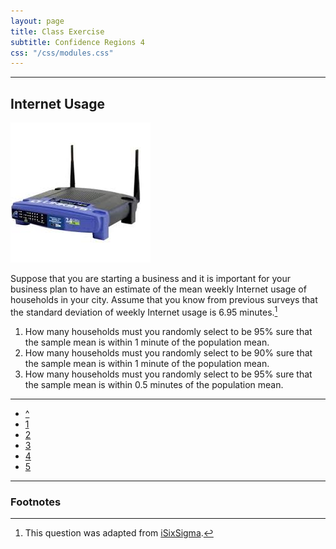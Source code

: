 ```yaml
---
layout: page
title: Class Exercise
subtitle: Confidence Regions 4
css: "/css/modules.css"
---
```


----

## Internet Usage
<img src="zimgs/internet.jpg" alt="Internet" class="img-right">

Suppose that you are starting a business and it is important for your business plan to have an estimate of the mean weekly Internet usage of households in your city.  Assume that you know from previous surveys that the standard deviation of weekly Internet usage is 6.95 minutes.[^1]

1. How many households must you randomly select to be 95% sure that the sample mean is within 1 minute of the population mean.
1. How many households must you randomly select to be 90% sure that the sample mean is within 1 minute of the population mean.
1. How many households must you randomly select to be 95% sure that the sample mean is within 0.5 minutes of the population mean.

----

<div class="text-center">
<ul class="pagination pagination-lg">
  <li><a href="index.html">^</a></li>
  <li><a href="ConfRegions_CE1.html">1</a></li>
  <li><a href="ConfRegions_CE2.html">2</a></li>
  <li><a href="ConfRegions_CE3.html">3</a></li>
  <li class="active"><a href="#">4</a></li>
  <li><a href="ConfRegions_CE5.html">5</a></li>
</ul>
</div>

----

### Footnotes

[^1]: This question was adapted from [iSixSigma](http://www.isixsigma.com/tools-templates/sampling-data/how-determine-sample-size-determining-sample-size/).
[^2]: This was modified from [here](http://sphweb.bumc.bu.edu/otlt/MPH-Modules/BS/BS704_Power/BS704_Power3.html).
